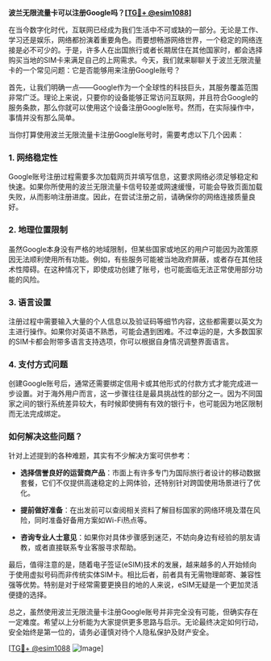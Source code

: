**波兰无限流量卡可以注册Google吗？[[TG💪+ @esim1088](https://t.me/s/esim1088)]**

在当今数字化时代，互联网已经成为我们生活中不可或缺的一部分。无论是工作、学习还是娱乐，网络都扮演着重要角色。而要想畅游网络世界，一个稳定的网络连接是必不可少的。于是，许多人在出国旅行或者长期居住在其他国家时，都会选择购买当地的SIM卡来满足自己的上网需求。今天，我们就来聊聊关于波兰无限流量卡的一个常见问题：它是否能够用来注册Google账号？

首先，让我们明确一点——Google作为一个全球性的科技巨头，其服务覆盖范围非常广泛。理论上来说，只要你的设备能够正常访问互联网，并且符合Google的服务条款，那么你就可以使用这个设备注册Google账号。然而，在实际操作中，事情并没有那么简单。

当你打算使用波兰无限流量卡注册Google账号时，需要考虑以下几个因素：

### 1. **网络稳定性**
   Google账号注册过程需要多次加载网页并填写信息，这要求网络必须足够稳定和快速。如果你所使用的波兰无限流量卡信号较差或网速缓慢，可能会导致页面加载失败，从而影响注册进度。因此，在尝试注册之前，请确保你的网络连接质量良好。

### 2. **地理位置限制**
   虽然Google本身没有严格的地域限制，但某些国家或地区的用户可能因为政策原因无法顺利使用所有功能。例如，有些服务可能被当地政府屏蔽，或者存在其他技术性障碍。在这种情况下，即使成功创建了账号，也可能面临无法正常使用部分功能的风险。

### 3. **语言设置**
   注册过程中需要输入大量的个人信息以及验证码等细节内容，这些都需要以英文为主进行操作。如果你对英语不熟悉，可能会遇到困难。不过幸运的是，大多数国家的SIM卡都会附带多语言支持选项，你可以根据自身情况调整界面语言。

### 4. **支付方式问题**
   创建Google账号后，通常还需要绑定信用卡或其他形式的付款方式才能完成进一步设置。对于海外用户而言，这一步骤往往是最具挑战性的部分之一。因为不同国家之间的银行系统差异较大，有时候即使拥有有效的银行卡，也可能因为地区限制而无法完成绑定。

### 如何解决这些问题？
针对上述提到的各种难题，其实有不少解决方案可供参考：

- **选择信誉良好的运营商产品**：市面上有许多专门为国际旅行者设计的移动数据套餐，它们不仅提供高速稳定的上网体验，还特别针对跨国使用场景进行了优化。
  
- **提前做好准备**：在出发前可以查阅相关资料了解目标国家的网络环境及潜在风险，同时准备好备用方案如Wi-Fi热点等。

- **咨询专业人士意见**：如果你对具体步骤感到迷茫，不妨向身边有经验的朋友请教，或者直接联系专业客服寻求帮助。

最后，值得注意的是，随着电子签证(eSIM)技术的发展，越来越多的人开始倾向于使用虚拟号码而非传统实体SIM卡。相比后者，前者具有无需物理邮寄、兼容性强等优势。特别是对于经常需要更换目的地的人来说，eSIM无疑是一个更加灵活便捷的选择。

总之，虽然使用波兰无限流量卡注册Google账号并非完全没有可能，但确实存在一定难度。希望以上分析能为大家提供更多思路与启示。无论最终决定如何行动，安全始终是第一位的，请务必谨慎对待个人隐私保护及财产安全。

[[TG💪+ @esim1088](https://t.me/s/esim1088) ![Image](https://i.postimg.cc/4NQfJmqS/Snipaste-2025-05-13-00-14-12.png)]